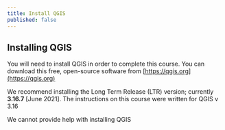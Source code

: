 ```yaml
---
title: Install QGIS
published: false
---
```


## Installing QGIS

You will need to install QGIS in order to complete this course.  You can download this free, open-source software from [https://qgis.org](https://qgis.org)

We recommend installing the Long Term Release (LTR) version; currently **3.16.7** [June 2021].  The instructions on this course were written for QGIS v 3.16

We cannot provide help with installing QGIS
